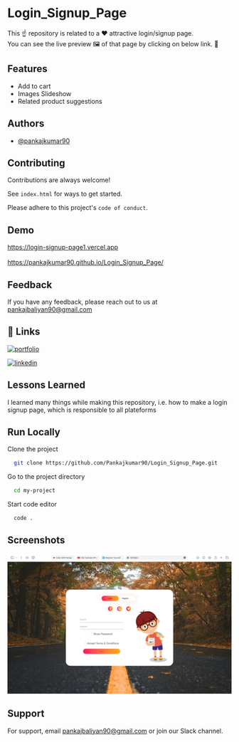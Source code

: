# Login_Signup_Page

This ☝️ repository is related to a ❤️ attractive login/signup page.<br>
You can see the live preview 🖼️ of that page by clicking on below link. 🔗

## Features

 - Add to cart
 - Images Slideshow
 - Related product suggestions


## Authors

- [@pankajkumar90](https://www.github.com/pankajkumar90)


## Contributing

Contributions are always welcome!

See `index.html` for ways to get started.

Please adhere to this project's `code of conduct`.


## Demo

https://login-signup-page1.vercel.app
<br><br>
https://pankajkumar90.github.io/Login_Signup_Page/


## Feedback

If you have any feedback, please reach out to us at pankajbaliyan90@gmail.com


## 🔗 Links
[![portfolio](https://img.shields.io/badge/my_portfolio-000?style=for-the-badge&logo=ko-fi&logoColor=white)](https://codewithpankaj.vercel.app)

[![linkedin](https://img.shields.io/badge/linkedin-0A66C2?style=for-the-badge&logo=linkedin&logoColor=white)](https://www.linkedin.com/in/pankaj-kumar-90/)

## Lessons Learned

I learned many things while making this repository, i.e. how to make a login signup page, which is responsible to all plateforms
## Run Locally

Clone the project

```bash
  git clone https://github.com/Pankajkumar90/Login_Signup_Page.git
```

Go to the project directory

```bash
  cd my-project
```

Start code editor

```bash
  code .
```


## Screenshots

![App Screenshot](./preview.webp)


## Support

For support, email pankajbaliyan90@gmail.com or join our Slack channel.

